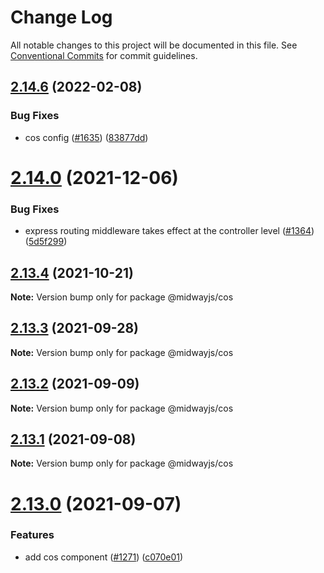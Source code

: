 # Change Log

All notable changes to this project will be documented in this file.
See [Conventional Commits](https://conventionalcommits.org) for commit guidelines.

## [2.14.6](https://github.com/midwayjs/midway/compare/v2.14.5...v2.14.6) (2022-02-08)


### Bug Fixes

* cos config ([#1635](https://github.com/midwayjs/midway/issues/1635)) ([83877dd](https://github.com/midwayjs/midway/commit/83877ddfc065577ffe38a09807302ab249c1dd99))





# [2.14.0](https://github.com/midwayjs/midway/compare/v2.13.5...v2.14.0) (2021-12-06)


### Bug Fixes

* express routing middleware takes effect at the controller level ([#1364](https://github.com/midwayjs/midway/issues/1364)) ([5d5f299](https://github.com/midwayjs/midway/commit/5d5f2992be116ca71b21f01fd782e3a2ac072496))





## [2.13.4](https://github.com/midwayjs/midway/compare/v2.13.3...v2.13.4) (2021-10-21)

**Note:** Version bump only for package @midwayjs/cos





## [2.13.3](https://github.com/midwayjs/midway/compare/v2.13.2...v2.13.3) (2021-09-28)

**Note:** Version bump only for package @midwayjs/cos





## [2.13.2](https://github.com/midwayjs/midway/compare/v2.13.1...v2.13.2) (2021-09-09)

**Note:** Version bump only for package @midwayjs/cos





## [2.13.1](https://github.com/midwayjs/midway/compare/v2.13.0...v2.13.1) (2021-09-08)

**Note:** Version bump only for package @midwayjs/cos





# [2.13.0](https://github.com/midwayjs/midway/compare/v2.12.9...v2.13.0) (2021-09-07)


### Features

* add cos component ([#1271](https://github.com/midwayjs/midway/issues/1271)) ([c070e01](https://github.com/midwayjs/midway/commit/c070e019d20ad7a106f594f114325e5b7e6d26ad))
